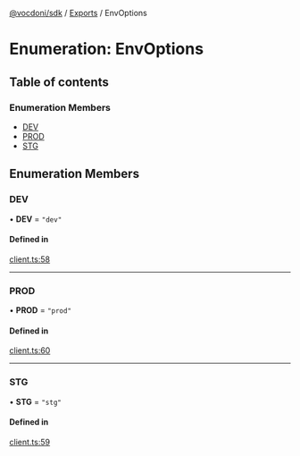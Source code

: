 [@vocdoni/sdk](/sdk) / [Exports](../modules) / EnvOptions

# Enumeration: EnvOptions

## Table of contents

### Enumeration Members

- [DEV](EnvOptions#dev)
- [PROD](EnvOptions#prod)
- [STG](EnvOptions#stg)

## Enumeration Members

### DEV

• **DEV** = ``"dev"``

#### Defined in

[client.ts:58](https://github.com/vocdoni/vocdoni-sdk/blob/0a4464c/src/client.ts#L58)

___

### PROD

• **PROD** = ``"prod"``

#### Defined in

[client.ts:60](https://github.com/vocdoni/vocdoni-sdk/blob/0a4464c/src/client.ts#L60)

___

### STG

• **STG** = ``"stg"``

#### Defined in

[client.ts:59](https://github.com/vocdoni/vocdoni-sdk/blob/0a4464c/src/client.ts#L59)
